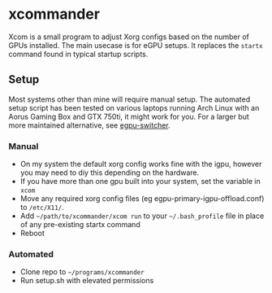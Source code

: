 # xcommander
Xcom is a small program to adjust Xorg configs based on the number of GPUs installed. The main usecase is for eGPU setups.
It replaces the `startx` command found in typical startup scripts.

## Setup
Most systems other than mine will require manual setup.
The automated setup script has been tested on various laptops running Arch Linux with an Aorus Gaming Box and GTX 750ti, it might work for you.
For a larger but more maintained alternative, see [egpu-switcher](https://github.com/hertg/egpu-switcher).

### Manual
* On my system the default xorg config works fine with the igpu, however you may need to diy this depending on the hardware.
* If you have more than one gpu built into your system, set the variable in `xcom`
* Move any required xorg config files (eg egpu-primary-igpu-offload.conf) to `/etc/X11/`.
* Add `~/path/to/xcommander/xcom run` to your `~/.bash_profile` file in place of any pre-existing startx command
* Reboot

### Automated
* Clone repo to `~/programs/xcommander`
* Run setup.sh with elevated permissions
